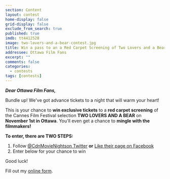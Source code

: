 ```yaml
---
section: Content
layout: contest
home-display: false
grid-display: false
exclude_from_search: true
published: true
imdb: tt4412528
image: two-lovers-and-a-bear-contest.jpg
title: Win a pass to an a Red Carpet Screening of Two Lovers and a Bear!
addressee: Ottawa Film Fans
excerpt: ""
comments: false
categories:
  - contests
tags: [contests]
---
```

_**Dear Ottawa Film Fans,**_

Bundle up! We've got advance tickets to a night that will warm your heart!

This is your chance to **win exclusive tickets** to a **red carpet screening** of the Cannes Film Festival selection **TWO LOVERS AND A BEAR** on **November 1st in Ottawa**. You'll even get a chance to **mingle with the filmmakers!**

**To enter, there are TWO STEPS:**

1) Follow [@CdnMovieNightson Twitter](https://twitter.com/CdnMovieNights) **or** [Like their page on Facebook](https://www.facebook.com/CdnMovieNights/)
2) Enter below for your chance to win

Good luck! 

<div id="wufoo-rg3e6aw1xfbmaf">
Fill out my <a href="https://dearcastandcrew.wufoo.com/forms/rg3e6aw1xfbmaf">online form</a>.
</div>
<script type="text/javascript">var rg3e6aw1xfbmaf;(function(d, t) {
var s = d.createElement(t), options = {
'userName':'dearcastandcrew',
'formHash':'rg3e6aw1xfbmaf',
'autoResize':true,
'height':'467',
'async':true,
'host':'wufoo.com',
'header':'hide',
'ssl':true};
s.src = ('https:' == d.location.protocol ? 'https://' : 'http://') + 'www.wufoo.com/scripts/embed/form.js';
s.onload = s.onreadystatechange = function() {
var rs = this.readyState; if (rs) if (rs != 'complete') if (rs != 'loaded') return;
try { rg3e6aw1xfbmaf = new WufooForm();rg3e6aw1xfbmaf.initialize(options);rg3e6aw1xfbmaf.display(); } catch (e) {}};
var scr = d.getElementsByTagName(t)[0], par = scr.parentNode; par.insertBefore(s, scr);
})(document, 'script');</script>